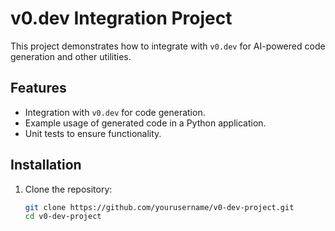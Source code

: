 # v0.dev Integration Project

This project demonstrates how to integrate with `v0.dev` for AI-powered code generation and other utilities.

## Features

- Integration with `v0.dev` for code generation.
- Example usage of generated code in a Python application.
- Unit tests to ensure functionality.

## Installation

1. Clone the repository:
   ```bash
   git clone https://github.com/yourusername/v0-dev-project.git
   cd v0-dev-project
